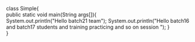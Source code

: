 class Simple{  
    public static void main(String args[]){  
     System.out.println("Hello batch21 team");
      System.out.println("Hello batch16 and batch17 students and training practicing and so on session ");
    }  
}  
